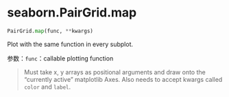 # seaborn.PairGrid.map

```py
PairGrid.map(func, **kwargs)
```

Plot with the same function in every subplot.

参数：`func`：callable plotting function

> Must take x, y arrays as positional arguments and draw onto the “currently active” matplotlib Axes. Also needs to accept kwargs called `color` and `label`.

